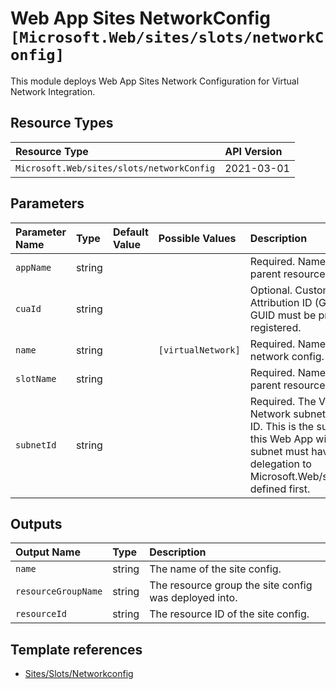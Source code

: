 # Web App Sites NetworkConfig `[Microsoft.Web/sites/slots/networkConfig]`

This module deploys Web App Sites Network Configuration for Virtual Network Integration.

## Resource Types

| Resource Type | API Version |
| :-- | :-- |
| `Microsoft.Web/sites/slots/networkConfig` | 2021-03-01 |

## Parameters

| Parameter Name | Type | Default Value | Possible Values | Description |
| :-- | :-- | :-- | :-- | :-- |
| `appName` | string |  |  | Required. Name of the site parent resource. |
| `cuaId` | string |  |  | Optional. Customer Usage Attribution ID (GUID). This GUID must be previously registered. |
| `name` | string |  | `[virtualNetwork]` | Required. Name of the site network config. |
| `slotName` | string |  |  | Required. Name of the slot parent resource. |
| `subnetId` | string |  |  | Required. The Virtual Network subnet resource ID. This is the subnet that this Web App will join. This subnet must have a delegation to Microsoft.Web/serverFarms defined first. |


## Outputs

| Output Name | Type | Description |
| :-- | :-- | :-- |
| `name` | string | The name of the site config. |
| `resourceGroupName` | string | The resource group the site config was deployed into. |
| `resourceId` | string | The resource ID of the site config. |

## Template references

- [Sites/Slots/Networkconfig](https://docs.microsoft.com/en-us/azure/templates/Microsoft.Web/2021-03-01/sites/slots/networkConfig)
